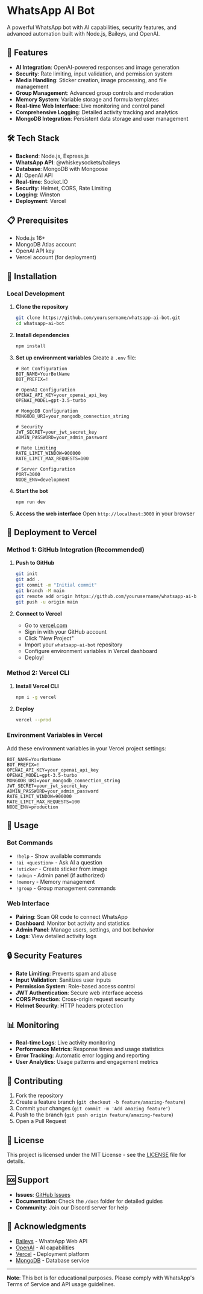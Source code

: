 # WhatsApp AI Bot

A powerful WhatsApp bot with AI capabilities, security features, and advanced automation built with Node.js, Baileys, and OpenAI.

## 🚀 Features

- **AI Integration**: OpenAI-powered responses and image generation
- **Security**: Rate limiting, input validation, and permission system
- **Media Handling**: Sticker creation, image processing, and file management
- **Group Management**: Advanced group controls and moderation
- **Memory System**: Variable storage and formula templates
- **Real-time Web Interface**: Live monitoring and control panel
- **Comprehensive Logging**: Detailed activity tracking and analytics
- **MongoDB Integration**: Persistent data storage and user management

## 🛠️ Tech Stack

- **Backend**: Node.js, Express.js
- **WhatsApp API**: @whiskeysockets/baileys
- **Database**: MongoDB with Mongoose
- **AI**: OpenAI API
- **Real-time**: Socket.IO
- **Security**: Helmet, CORS, Rate Limiting
- **Logging**: Winston
- **Deployment**: Vercel

## 📋 Prerequisites

- Node.js 16+ 
- MongoDB Atlas account
- OpenAI API key
- Vercel account (for deployment)

## 🔧 Installation

### Local Development

1. **Clone the repository**
   ```bash
   git clone https://github.com/yourusername/whatsapp-ai-bot.git
   cd whatsapp-ai-bot
   ```

2. **Install dependencies**
   ```bash
   npm install
   ```

3. **Set up environment variables**
   Create a `.env` file:
   ```env
   # Bot Configuration
   BOT_NAME=YourBotName
   BOT_PREFIX=!
   
   # OpenAI Configuration
   OPENAI_API_KEY=your_openai_api_key
   OPENAI_MODEL=gpt-3.5-turbo
   
   # MongoDB Configuration
   MONGODB_URI=your_mongodb_connection_string
   
   # Security
   JWT_SECRET=your_jwt_secret_key
   ADMIN_PASSWORD=your_admin_password
   
   # Rate Limiting
   RATE_LIMIT_WINDOW=900000
   RATE_LIMIT_MAX_REQUESTS=100
   
   # Server Configuration
   PORT=3000
   NODE_ENV=development
   ```

4. **Start the bot**
   ```bash
   npm run dev
   ```

5. **Access the web interface**
   Open `http://localhost:3000` in your browser

## 🚀 Deployment to Vercel

### Method 1: GitHub Integration (Recommended)

1. **Push to GitHub**
   ```bash
   git init
   git add .
   git commit -m "Initial commit"
   git branch -M main
   git remote add origin https://github.com/yourusername/whatsapp-ai-bot.git
   git push -u origin main
   ```

2. **Connect to Vercel**
   - Go to [vercel.com](https://vercel.com)
   - Sign in with your GitHub account
   - Click "New Project"
   - Import your `whatsapp-ai-bot` repository
   - Configure environment variables in Vercel dashboard
   - Deploy!

### Method 2: Vercel CLI

1. **Install Vercel CLI**
   ```bash
   npm i -g vercel
   ```

2. **Deploy**
   ```bash
   vercel --prod
   ```

### Environment Variables in Vercel

Add these environment variables in your Vercel project settings:

```env
BOT_NAME=YourBotName
BOT_PREFIX=!
OPENAI_API_KEY=your_openai_api_key
OPENAI_MODEL=gpt-3.5-turbo
MONGODB_URI=your_mongodb_connection_string
JWT_SECRET=your_jwt_secret_key
ADMIN_PASSWORD=your_admin_password
RATE_LIMIT_WINDOW=900000
RATE_LIMIT_MAX_REQUESTS=100
NODE_ENV=production
```

## 📱 Usage

### Bot Commands

- `!help` - Show available commands
- `!ai <question>` - Ask AI a question
- `!sticker` - Create sticker from image
- `!admin` - Admin panel (if authorized)
- `!memory` - Memory management
- `!group` - Group management commands

### Web Interface

- **Pairing**: Scan QR code to connect WhatsApp
- **Dashboard**: Monitor bot activity and statistics
- **Admin Panel**: Manage users, settings, and bot behavior
- **Logs**: View detailed activity logs

## 🔒 Security Features

- **Rate Limiting**: Prevents spam and abuse
- **Input Validation**: Sanitizes user inputs
- **Permission System**: Role-based access control
- **JWT Authentication**: Secure web interface access
- **CORS Protection**: Cross-origin request security
- **Helmet Security**: HTTP headers protection

## 📊 Monitoring

- **Real-time Logs**: Live activity monitoring
- **Performance Metrics**: Response times and usage statistics
- **Error Tracking**: Automatic error logging and reporting
- **User Analytics**: Usage patterns and engagement metrics

## 🤝 Contributing

1. Fork the repository
2. Create a feature branch (`git checkout -b feature/amazing-feature`)
3. Commit your changes (`git commit -m 'Add amazing feature'`)
4. Push to the branch (`git push origin feature/amazing-feature`)
5. Open a Pull Request

## 📝 License

This project is licensed under the MIT License - see the [LICENSE](LICENSE) file for details.

## 🆘 Support

- **Issues**: [GitHub Issues](https://github.com/yourusername/whatsapp-ai-bot/issues)
- **Documentation**: Check the `/docs` folder for detailed guides
- **Community**: Join our Discord server for help

## 🙏 Acknowledgments

- [Baileys](https://github.com/whiskeysockets/baileys) - WhatsApp Web API
- [OpenAI](https://openai.com) - AI capabilities
- [Vercel](https://vercel.com) - Deployment platform
- [MongoDB](https://mongodb.com) - Database service

---

**Note**: This bot is for educational purposes. Please comply with WhatsApp's Terms of Service and API usage guidelines. 